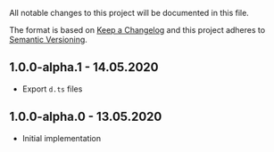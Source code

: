 All notable changes to this project will be documented in this file.

The format is based on [Keep a Changelog](http://keepachangelog.com/)
and this project adheres to [Semantic Versioning](http://semver.org/).

## 1.0.0-alpha.1 - 14.05.2020

- Export `d.ts` files

## 1.0.0-alpha.0 - 13.05.2020

- Initial implementation
